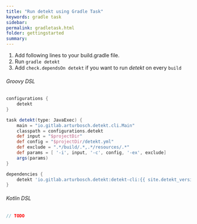```yaml
---
title: "Run detekt using Gradle Task"
keywords: gradle task
sidebar: 
permalink: gradletask.html
folder: gettingstarted
summary:
---
```


1. Add following lines to your build.gradle file.
2. Run `gradle detekt`
3. Add `check.dependsOn detekt` if you want to run _detekt_ on every `build`

###### Groovy DSL
```groovy
configurations {
    detekt
}

task detekt(type: JavaExec) {
    main = "io.gitlab.arturbosch.detekt.cli.Main"
    classpath = configurations.detekt
    def input = "$projectDir"
    def config = "$projectDir/detekt.yml"
    def exclude = ".*/build/.*,.*/resources/.*"
    def params = [ '-i', input, '-c', config, '-ex', exclude]
    args(params)
}

dependencies {
    detekt 'io.gitlab.arturbosch.detekt:detekt-cli:{{ site.detekt_version }}'
}
```

###### Kotlin DSL
```kotlin
// TODO
```
